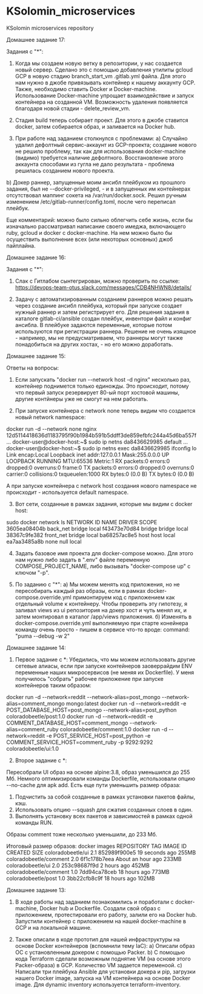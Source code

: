# KSolomin_microservices
KSolomin microservices repository

Домашнее задание 17:

Задания с "*":

1. Когда мы создаем новую ветку в репозитории, у нас создается новый сервер. Сделано это с помощью добавления утилиты gcloud GCP в новую стадию branch_start_vm .gitlab.yml файла. Для этого нам нужно в джобе привязывать контейнер к нашему аккаунту GCP. Также, необходимо ставить Docker и Docker-machine. Использование Docker-machine упрощает взаимодействие и запуск контейнера на созданной VM. Возможность удаления появляется благодаря новой стадии - delete_review_vm.

2. Стадия build теперь собирает проект. Для этого в джобе ставится docker, затем собирается образ, и заливается на Docker hub.

3. При работе над заданием столкнулся с проблемами:
a) Случайно удалил дефолтный сервис-аккаунт из GCP-проекта; создание нового не решило проблему, так как для использования docker-machine (видимо) требуется наличие дефолтного. Восстановление этого аккаунта способами из гугла не дало результата - проблема решилась созданием нового проекта.

b) Докер раннер, запущенные моим ансибл плейбуком из прошлого задания, был не --docker-privileged, - и в запущенных им контейнерах отсутствовал маппинг сокета на /var/run/docker.sock. Решил ручным изменением /etc/gitlab-runner/config.toml, после чего переписал плейбук.

Еще комментарий: можно было сильно облегчить себе жизнь, если бы изначально рассматривал написание своего имеджа, включающего ruby, gcloud и docker с docker-machine. На нем можно было бы осуществить выполнение всех (или некоторых основных) джоб пайплайна.

Домашнее задание 16:

Задания с "*":

1. Слак с Гитлабом сынтегрирован, можно проверить по ссылке:
https://devops-team-otus.slack.com/messages/CDB4NHWN8/details/

2. Задачу с автоматизированным созданием раннеров можно решать через создание ансибл плейбука, который при запуске создает нужный раннер и затем регистрирует его. Для решения задания в каталоге gitlab-ci/ansible создан плейбук, инвентори файл и конфиг ансибла. В плейбуке задаются переменные, которые потом используются при регистрации раннера. Решение не очень изящное - например, мы не предусматриваем, что раннеры могут также понадобиться на других хостах, - но его можно доработать.

Домашнее задание 15:

Ответы на вопросы:
1. Если запускать "docker run --network host -d nginx" несколько раз, контейнер поднимется только единожды. Это происходит, потому что первый запуск резервирует 80-ый порт хостовой машины, другие контйнеры уже не смогут на нем работать. 

2. При запуске контейнера с network none теперь видим что создается новый network namespace:

docker run -d --network none nginx
12d5114418636d1183795f90b1984b591b5ddff3de859efbfc244a45d6ba557f
...
docker-user@docker-host:~$ sudo ip netns
da8436629985
default
...
docker-user@docker-host:~$ sudo ip netns exec da8436629985 ifconfig
lo        Link encap:Local Loopback
          inet addr:127.0.0.1  Mask:255.0.0.0
          UP LOOPBACK RUNNING  MTU:65536  Metric:1
          RX packets:0 errors:0 dropped:0 overruns:0 frame:0
          TX packets:0 errors:0 dropped:0 overruns:0 carrier:0
          collisions:0 txqueuelen:1000
          RX bytes:0 (0.0 B)  TX bytes:0 (0.0 B)

А при запуске контейнера с network host создания нового namespace не происходит - используется default namespace.

3. Вот сети, созданные в рамках задания, которые мы видим с docker host:

sudo docker network ls
NETWORK ID          NAME                DRIVER              SCOPE
3605ea08404b        back_net            bridge              local
f43473e70d84        bridge              bridge              local
38367c9fe382        front_net           bridge              local
ba68257ac8e5        host                host                local
ea7aa3485a8b        none                null                local

4. Задать базовое имя проекта для docker-compose можно. Для этого нам нужно либо задать в ".env" файле переменную COMPOSE_PROJECT_NAME, либо вызывать "docker-compose up" с ключом "-p".

5. По заданию с "*":
а) Мы можем менять код приложения, но не пересобирать каждый раз образы, если в рамках docker-compose.override.yml примонтируем код с приложением как отдельный volume к контейнеру. Чтобы проверить эту гипотезу, я заливал views из ui репозитория на докер хост и чуть менял их, и затем монтировал в каталог /app/views приложения. 
б) Изменять в docker-compose.override.yml выполняемую при старте конейнера команду очень просто - пишем в сервисе что-то вроде:
command: "puma --debug -w 2"

Домашнее задание 14:

1. Первое задание с *:
Убедились, что мы можем использовать другие сетевые алиасы, если при запуске контейнеров заоверрайдим ENV переменные наших микросервисов (не меняя их Dockerfile). У меня получилось "собрать" рабочее приложение при запуске контейнеров таким образом:

docker run -d --network=reddit --network-alias=post_mongo --network-alias=comment_mongo mongo:latest
docker run -d --network=reddit -e POST_DATABASE_HOST=post_mongo --network-alias=post_python coloradobeetle/post:1.0
docker run -d --network=reddit -e COMMENT_DATABASE_HOST=comment_mongo --network-alias=comment_ruby coloradobeetle/comment:1.0
docker run -d --network=reddit -e POST_SERVICE_HOST=post_python -e COMMENT_SERVICE_HOST=comment_ruby -p 9292:9292 coloradobeetle/ui:1.0

2. Второе задание с *:

Пересобрали UI образ на основе alpine:3.8, образ уменьшился до 255 Мб. Немного оптимизировали команды Dockerfile, использовали опцию --no-cache для apk add. Есть еще пути уменьшить размер образа:
1) Подчистить за собой созданные в рамках установки пакетов файлы, кэш.
2) Использовать опцию --squash для сжатия созданных слоев в один.
3) Выполнять установку всех пакетов и зависимостей в рамках одной команды RUN.

Образы comment тоже несколько уменьшили, до 233 Мб.

Итоговый размер образов:
docker images
REPOSITORY                   TAG                 IMAGE ID            CREATED             SIZE
coloradobeetle/ui            2.1                 852989f900e5        19 seconds ago      255MB
coloradobeetle/comment       2.0                 6f1c178b7eea        About an hour ago   233MB
coloradobeetle/ui            2.0                 253c98687f9d        2 hours ago         452MB
coloradobeetle/comment       1.0                 7dd94ca78ceb        18 hours ago        773MB
coloradobeetle/post          1.0                 3bb22cfb8c9f        18 hours ago        102MB

Домашнее задание 13:

1. В ходе работы над заданием познакомились и поработали с docker-machine, Docker hub и Dockerfile. Создали свой образ с приложением, протестировали его работу, залили его на Docker hub. Запустили контейнер с приложением на нашей docker-machine в GCP и на локальной машине.

2. Также описали в коде прототип для нашей инфраструктуры на основе Docker контейнеров (вспомнили тему IaC):
a) Описали образ ОС с установленным докером с помощью Packer.
b) С помощью кода Terraform сделали возможным поднятие VM (на основе этого Packer-образа) в GCP. Количество VM задается переменоой.
c) Написали три плейбука Ansible для установки докера и pip, загрузки нашего Docker image, запуска на VM контейнера на основе Docker image. Для dynamic inventory используется terraform-inventory.
